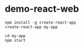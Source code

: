 # demo-react-web

```
npm install -g create-react-app
create-react-app my-app

cd my-app
npm start
```
